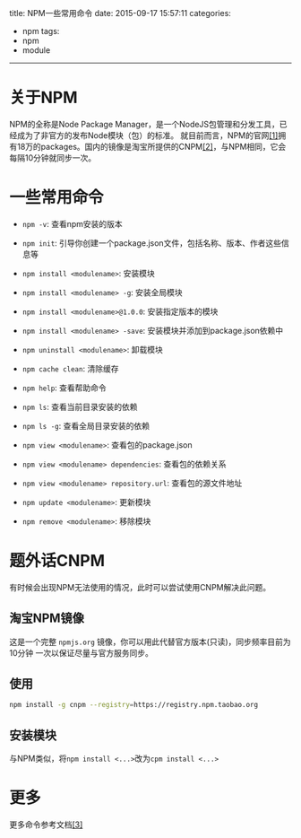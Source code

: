 title: NPM一些常用命令
date: 2015-09-17 15:57:11
categories:
  - npm
tags:
  - npm
  - module
---
# 关于NPM

NPM的全称是Node Package Manager，是一个NodeJS包管理和分发工具，已经成为了非官方的发布Node模块（包）的标准。
就目前而言，NPM的官网[[1]](https://www.npmjs.com/)拥有18万的packages。国内的镜像是淘宝所提供的CNPM[[2]](http://npm.taobao.org/)，与NPM相同，它会每隔10分钟就同步一次。

# 一些常用命令
* `npm -v`: 查看npm安装的版本
* `npm init`: 引导你创建一个package.json文件，包括名称、版本、作者这些信息等
* `npm install <modulename>`: 安装模块
* `npm install <modulename> -g`: 安装全局模块
* `npm install <modulename>@1.0.0`: 安装指定版本的模块
* `npm install <modulename> -save`: 安装模块并添加到package.json依赖中

* `npm uninstall <modulename>`: 卸载模块
* `npm cache clean`: 清除缓存

* `npm help`: 查看帮助命令
* `npm ls`: 查看当前目录安装的依赖
* `npm ls -g`: 查看全局目录安装的依赖

<!-- more -->

* `npm view <modulename>`: 查看包的package.json
* `npm view <modulename> dependencies`: 查看包的依赖关系
* `npm view <modulename> repository.url`: 查看包的源文件地址

* `npm update <modulename>`: 更新模块
* `npm remove <modulename>`: 移除模块

# 题外话CNPM
有时候会出现NPM无法使用的情况，此时可以尝试使用CNPM解决此问题。
## 淘宝NPM镜像
这是一个完整 `npmjs.org` 镜像，你可以用此代替官方版本(只读)，同步频率目前为 10分钟 一次以保证尽量与官方服务同步。

## 使用
```bash
npm install -g cnpm --registry=https://registry.npm.taobao.org
```
## 安装模块
与NPM类似，将`npm install <...>`改为`cpm install <...>`

# 更多
更多命令参考文档[[3]](https://docs.npmjs.com/)